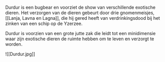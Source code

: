 Durdur is een bugbear en voorziet de show van verschillende exotische dieren. 
Het verzorgen van de dieren gebeurt door drie gnomenmeisjes, [[Lanja, Lavna en Lagna]], die hij gered heeft van verdrinkingsdood bij het zinken van een schip op de Yzerzee.

Durdur is voorzien van een grote jutte zak die leidt tot een minidimensie waar zijn exotische dieren de ruimte hebben om te leven en verzorgt te worden. 

![[Durdur.jpg]]